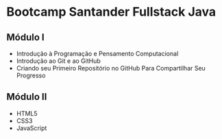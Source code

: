 # Bootcamp Santander Fullstack Java

## Módulo I

- Introdução à Programação e Pensamento Computacional
- Introdução ao Git e ao GitHub
- Criando seu Primeiro Repositório no GitHub Para Compartilhar Seu Progresso

## Módulo II 

- HTML5
- CSS3
- JavaScript
